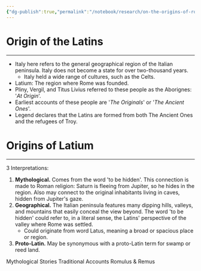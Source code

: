 ```yaml
---
{"dg-publish":true,"permalink":"/notebook/research/on-the-origins-of-rome/"}
---
```


# Origin of the Latins
---
- Italy here refers to the general geographical region of the Italian peninsula. Italy does not become a state for over two-thousand years.
	- Italy held a wide range of cultures, such as the Celts.
- Latium: The region where Rome was founded.
- Pliny, Vergil, and Titus Livius referred to these people as the Aborignes: '*At Origin*'.
- Earliest accounts of these people are '*The Originals*' or '*The Ancient Ones*'.
- Legend declares that the Latins are formed from both The Ancient Ones and the refugees of Troy.

# Origins of Latium
---
3 Interpretations:
1. **Mythological.** Comes from the word 'to be hidden'. This connection is made to Roman religion: Saturn is fleeing from Jupiter, so he hides in the region. Also may connect to the original inhabitants living in caves, hidden from Jupiter's gaze.
2. **Geographical.** The Italian peninsula features many dipping hills, valleys, and mountains that easily conceal the view beyond. The word 'to be hidden' could refer to, in a literal sense, the Latins' perspective of the valley where Rome was settled.
	- Could originate from word Latus, meaning a broad or spacious place or region.
3. **Proto-Latin.** May be synonymous with a proto-Latin term for swamp or reed land.

Mythological Stories
Traditional Accounts
Romulus & Remus

